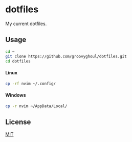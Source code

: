 # dotfiles

My current dotfiles.

## Usage

```bash
cd ~
git clone https://github.com/groovyghoul/dotfiles.git
cd dotfiles
```

#### Linux
```bash
cp -rf nvim ~/.config/
```

#### Windows 
```bash
cp -r nvim ~/AppData/Local/
```

## License
[MIT](https://choosealicense.com/licenses/mit/)
